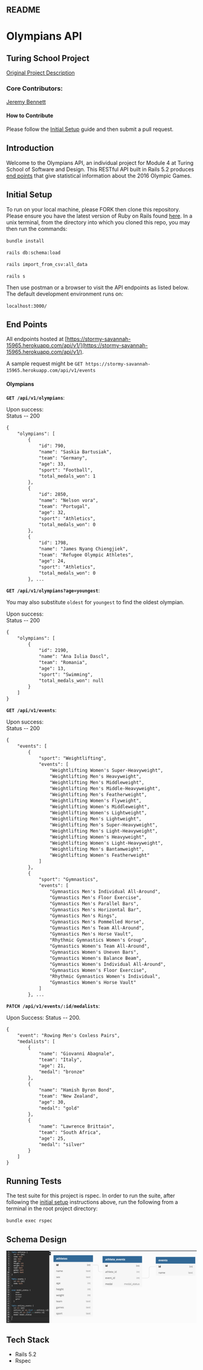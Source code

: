 ## README

# Olympians API

## Turing School Project
[Original Project Description](https://github.com/turingschool/backend-curriculum-site/blob/gh-pages/module4/projects/take_home_challenge/prompts/olympic_spec.md)

### Core Contributors:
[Jeremy Bennett](https://github.com/JaxJafinPapau)

#### How to Contribute
Please follow the [Initial Setup](#initial-setup) guide and then submit a pull request.


## Introduction

Welcome to the Olympians API, an individual project for Module 4 at Turing School of Software and Design. This RESTful API built in Rails 5.2 produces [end points](#End_Points) that give statistical information about the 2016 Olympic Games.


## Initial Setup

To run on your local machine, please FORK then clone this repository.
Please ensure you have the latest version of Ruby on Rails found [here](https://guides.rubyonrails.org/getting_started.html).
In a unix terminal, from the directory into which you cloned this repo, you may then run the commands:

`bundle install`

`rails db:schema:load`

`rails import_from_csv:all_data`

`rails s`

Then use postman or a browser to visit the API endpoints as listed below. The default development environment runs on:

`localhost:3000/`

## End Points

All endpoints hosted at [https://stormy-savannah-15965.herokuapp.com/api/v1/](https://stormy-savannah-15965.herokuapp.com/api/v1/).  

A sample request might be `GET https://stormy-savannah-15965.herokuapp.com/api/v1/events`

#### Olympians

**`GET /api/v1/olympians`**:  

Upon success:  
Status -- 200

```
{
    "olympians": [
        {
            "id": 790,
            "name": "Saskia Bartusiak",
            "team": "Germany",
            "age": 33,
            "sport": "Football",
            "total_medals_won": 1
        },
        {
            "id": 2850,
            "name": "Nelson vora",
            "team": "Portugal",
            "age": 32,
            "sport": "Athletics",
            "total_medals_won": 0
        },
        {
            "id": 1798,
            "name": "James Nyang Chiengjiek",
            "team": "Refugee Olympic Athletes",
            "age": 24,
            "sport": "Athletics",
            "total_medals_won": 0
        }, ...
```


**`GET /api/v1/olympians?age=youngest`**:

You may also substitute `oldest` for `youngest` to find the oldest olympian.

Upon success:  
Status -- 200

```
{
    "olympians": [
        {
            "id": 2190,
            "name": "Ana Iulia Dascl",
            "team": "Romania",
            "age": 13,
            "sport": "Swimming",
            "total_medals_won": null
        }
    ]
}
```

**`GET /api/v1/events`**:  

Upon success:  
Status -- 200

```
{
    "events": [
        {
            "sport": "Weightlifting",
            "events": [
                "Weightlifting Women's Super-Heavyweight",
                "Weightlifting Men's Heavyweight",
                "Weightlifting Men's Middleweight",
                "Weightlifting Men's Middle-Heavyweight",
                "Weightlifting Men's Featherweight",
                "Weightlifting Women's Flyweight",
                "Weightlifting Women's Middleweight",
                "Weightlifting Women's Lightweight",
                "Weightlifting Men's Lightweight",
                "Weightlifting Men's Super-Heavyweight",
                "Weightlifting Men's Light-Heavyweight",
                "Weightlifting Women's Heavyweight",
                "Weightlifting Women's Light-Heavyweight",
                "Weightlifting Men's Bantamweight",
                "Weightlifting Women's Featherweight"
            ]
        },
        {
            "sport": "Gymnastics",
            "events": [
                "Gymnastics Men's Individual All-Around",
                "Gymnastics Men's Floor Exercise",
                "Gymnastics Men's Parallel Bars",
                "Gymnastics Men's Horizontal Bar",
                "Gymnastics Men's Rings",
                "Gymnastics Men's Pommelled Horse",
                "Gymnastics Men's Team All-Around",
                "Gymnastics Men's Horse Vault",
                "Rhythmic Gymnastics Women's Group",
                "Gymnastics Women's Team All-Around",
                "Gymnastics Women's Uneven Bars",
                "Gymnastics Women's Balance Beam",
                "Gymnastics Women's Individual All-Around",
                "Gymnastics Women's Floor Exercise",
                "Rhythmic Gymnastics Women's Individual",
                "Gymnastics Women's Horse Vault"
            ]
        }, ...
```

**`PATCH /api/v1/events/:id/medalists`**:  

Upon Success:
Status -- 200.  

```
{
    "event": "Rowing Men's Coxless Pairs",
    "medalists": [
        {
            "name": "Giovanni Abagnale",
            "team": "Italy",
            "age": 21,
            "medal": "bronze"
        },
        {
            "name": "Hamish Byron Bond",
            "team": "New Zealand",
            "age": 30,
            "medal": "gold"
        },
        {
            "name": "Lawrence Brittain",
            "team": "South Africa",
            "age": 25,
            "medal": "silver"
        }
    ]
}
```  

## Running Tests

The test suite for this project is rspec. In order to run the suite, after following the [initial setup](#initial-setup) instructions above, run the following from a terminal in the root project directory:

`bundle exec rspec`

## Schema Design

![mock_search](database_schema.png)

## Tech Stack

- Rails 5.2
- Rspec

